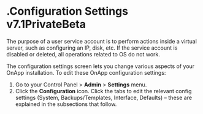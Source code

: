 # .Configuration Settings v7.1PrivateBeta

The purpose of a user service account is to perform actions inside a virtual server, such as configuring an IP, disk, etc. If the service account is disabled or deleted, all operations related to OS do not work.

The configuration settings screen lets you change various aspects of your OnApp installation. To edit these OnApp configuration settings:

1.  Go to your Control Panel &gt; **Admin** &gt; **Settings** menu.
2.  Click the **Configuration** icon. Click the tabs to edit the relevant config settings (System, Backups/Templates, Interface, Defaults) – these are explained in the subsections that follow.


